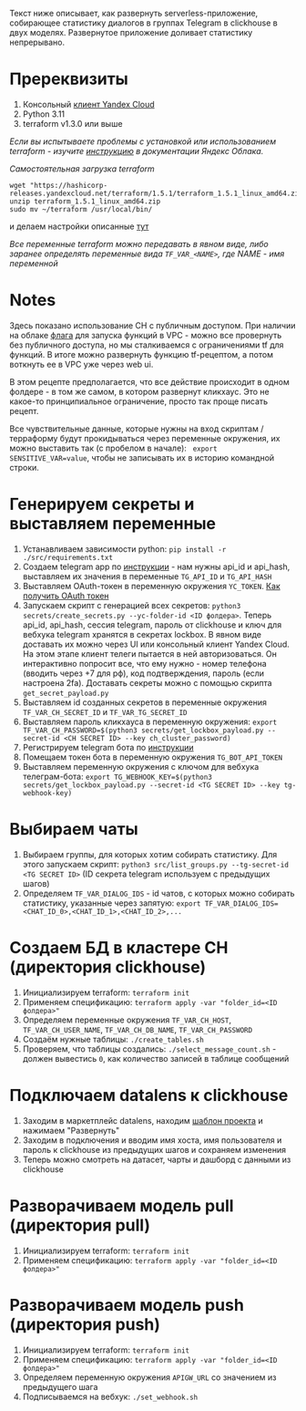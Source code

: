 Текст ниже описывает, как развернуть serverless-приложение, собирающее статистику диалогов
в группах Telegram в clickhouse в двух моделях. Развернутое приложение доливает статистику непрерывано. 

# Пререквизиты
1. Консольный [клиент Yandex Cloud](https://cloud.yandex.com/en-ru/docs/cli/quickstart)
2. Python 3.11
3. terraform v1.3.0 или выше

_Если вы испытываете проблемы с установкой или использованием terraform - изучите [инструкцию](https://cloud.yandex.ru/docs/tutorials/infrastructure-management/terraform-quickstart) в документации Яндекс Облака._

_Самостоятельная загрузка terraform_
```
wget "https://hashicorp-releases.yandexcloud.net/terraform/1.5.1/terraform_1.5.1_linux_amd64.zip"
unzip terraform_1.5.1_linux_amd64.zip
sudo mv ~/terraform /usr/local/bin/
```
и делаем настройки описанные [тут](https://cloud.yandex.ru/docs/tutorials/infrastructure-management/terraform-quickstart#configure-provider)

_Все переменные terraform можно передавать в явном виде, либо заранее определять переменные вида `TF_VAR_<NAME>`, где NAME - имя переменной_

# Notes
Здесь показано использование CH с публичным доступом. При наличии на облаке [флага](https://cloud.yandex.ru/docs/functions/concepts/networking#polzovatelskaya-set) для запуска функций в VPC - можно все провернуть без публичного доступа, но мы сталкиваемся с ограничениями tf для функций.
В итоге можно развернуть функцию tf-рецептом, а потом воткнуть ее в VPC уже через web ui.

В этом рецепте предполагается, что все действие происходит в одном фолдере - в том же самом, в котором развернут кликхаус. Это не какое-то принципиальное ограничение, просто так проще писать рецепт.

Все чувствительные данные, которые нужны на вход скриптам / терраформу будут прокидываться через переменные окружения, их можно выставить так (с пробелом в начале): ` export SENSITIVE_VAR=value`, чтобы не записывать их в историю командной строки.

# Генерируем секреты и выставляем переменные
1. Устанавливаем зависимости python: `pip install -r ./src/requirements.txt`
2. Создаем telegram app по [инструкции](https://core.telegram.org/api/obtaining_api_id#obtaining-api-id) - нам нужны api_id и api_hash, выставляем их значения в переменные `TG_API_ID` и `TG_API_HASH`
3. Выставляем OAuth-токен в переменную окружения `YC_TOKEN`. [Как получить OAuth токен](https://cloud.yandex.ru/docs/iam/concepts/authorization/oauth-token)
4. Запускаем скрипт с генерацией всех секретов: `python3 secrets/create_secrets.py --yc-folder-id <ID фолдера>`. Теперь api_id, api_hash, сессия telegram, пароль от clickhouse и ключ для вебхука telegram хранятся в секретах lockbox. В явном виде доставать их можно через UI или консольный клиент Yandex Cloud. На этом этапе клиент телеги пытается в ней авторизоваться. Он интерактивно попросит все, что ему нужно - номер телефона (вводить через +7 для рф), код подтверждения, пароль (если настроена 2fa). Доставать секреты можно с помощью скрипта `get_secret_payload.py`
5. Выставляем id созданных секретов в переменные окружения `TF_VAR_CH_SECRET_ID` и `TF_VAR_TG_SECRET_ID`
6. Выставляем пароль кликхауса в переменную окружения: `export TF_VAR_CH_PASSWORD=$(python3 secrets/get_lockbox_payload.py --secret-id <CH SECRET ID> --key ch_cluster_password)`
7. Регистрируем telegram бота по [инструкции](https://core.telegram.org/bots/tutorial)
8. Помещаем токен бота в переменную окружения `TG_BOT_API_TOKEN`
9. Выставляем переменную окружения с ключом для вебхука телеграм-бота: `export TG_WEBHOOK_KEY=$(python3 secrets/get_lockbox_payload.py --secret-id <TG SECRET ID> --key tg-webhook-key)` 

# Выбираем чаты
1. Выбираем группы, для которых хотим собирать статистику. Для этого запускаем скрипт: `python3 src/list_groups.py --tg-secret-id <TG SECRET ID>` (ID секрета telegram используем с предыдущих шагов)
2. Определяем `TF_VAR_DIALOG_IDS` - id чатов, с которых можно собирать статистику, указанные через запятую: `export TF_VAR_DIALOG_IDS=<CHAT_ID_0>,<CHAT_ID_1>,<CHAT_ID_2>,...`

# Создаем БД в кластере CH (директория clickhouse)
1. Инициализируем terraform: `terraform init`
2. Применяем спецификацию: `terraform apply -var "folder_id=<ID фолдера>"` 
3. Определяем переменные окружения `TF_VAR_CH_HOST`, `TF_VAR_CH_USER_NAME`, `TF_VAR_CH_DB_NAME`, `TF_VAR_CH_PASSWORD`
4. Создаём нужные таблицы: `./create_tables.sh`
5. Проверяем, что таблицы создались: `./select_message_count.sh` - должен вывестись `0`, как количество записей в таблице сообщений

# Подключаем datalens к clickhouse
1. Заходим в маркетплейс datalens, находим [шаблон проекта](http://datalens.yandex.ru/marketplace/f2ee0o8n467tk2avv39n) и нажимаем "Развернуть" 
2. Заходим в подключения и вводим имя хоста, имя пользователя и пароль к clickhouse из предыдущих шагов и сохраняем изменения
3. Теперь можно смотреть на датасет, чарты и дашборд с данными из clickhouse

# Разворачиваем модель pull (директория pull)
1. Инициализируем terraform: `terraform init`
2. Применяем спецификацию: `terraform apply -var "folder_id=<ID фолдера>"`

# Разворачиваем модель push (директория push)
1. Инициализируем terraform: `terraform init`
2. Применяем спецификацию: `terraform apply -var "folder_id=<ID фолдера>"`
3. Определяем переменную окружения `APIGW_URL` со значением из предыдущего шага
4. Подписываемся на вебхук: `./set_webhook.sh`

